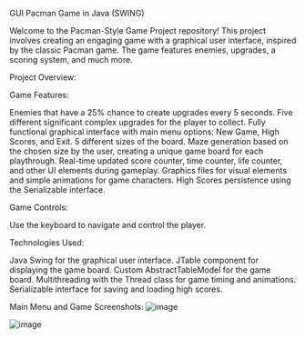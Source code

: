GUI Pacman Game in Java (SWING)

Welcome to the Pacman-Style Game Project repository! This project involves creating an engaging game with a graphical user interface, inspired by the classic Pacman game. The game features enemies, upgrades, a scoring system, and much more.

Project Overview:

Game Features:

Enemies that have a 25% chance to create upgrades every 5 seconds.
Five different significant complex upgrades for the player to collect.
Fully functional graphical interface with main menu options: New Game, High Scores, and Exit.
5 different sizes of the board.
Maze generation based on the chosen size by the user, creating a unique game board for each playthrough.
Real-time updated score counter, time counter, life counter, and other UI elements during gameplay.
Graphics files for visual elements and simple animations for game characters.
High Scores persistence using the Serializable interface.

Game Controls:

Use the keyboard to navigate and control the player.

Technologies Used:

Java Swing for the graphical user interface. JTable component for displaying the game board. Custom AbstractTableModel for the game board. Multithreading with the Thread class for game timing and animations. Serializable interface for saving and loading high scores.

Main Menu and Game Screenshots:
![image](https://github.com/marichkaq/PacMan/assets/136113477/8a3e17ed-39c2-42ab-8a60-5e7ab2a2e6a7)

![image](https://github.com/marichkaq/PacMan/assets/136113477/5e716471-5cb3-4404-88db-8330211b1e53)


